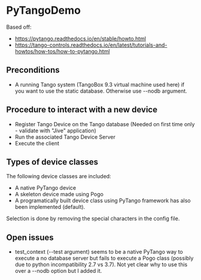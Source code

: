 # PyTangoDemo
Based off:
- https://pytango.readthedocs.io/en/stable/howto.html
- https://tango-controls.readthedocs.io/en/latest/tutorials-and-howtos/how-tos/how-to-pytango.html

## Preconditions
- A running Tango system (TangoBox 9.3 virtual machine used here) if you want to use the static database. Otherwise use --nodb argument.

## Procedure to interact with a new device
- Register Tango Device on the Tango database (Needed on first time only - validate with "Jive" application)
- Run the associated Tango Device Server
- Execute the client

## Types of device classes
The following device classes are included:
- A native PyTango device
- A skeleton device made using Pogo
- A programatically built device class using PyTango framework has also been implemented (default).


Selection is done by removing the special characters in the config file.

## Open issues
- test_context (--test argument) seems to be a native PyTango way to execute a no database server but fails to execute a Pogo class (possibly due to python incompatibility 2.7 vs 3.7). Not yet clear why to use this over a --nodb option but I added it.
